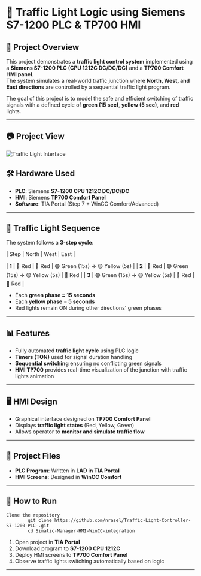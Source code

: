 # 🚦 Traffic Light Logic using Siemens S7-1200 PLC & TP700 HMI

## 📌 Project Overview
This project demonstrates a **traffic light control system** implemented using a **Siemens S7-1200 PLC (CPU 1212C DC/DC/DC)** and a **TP700 Comfort HMI panel**.  
The system simulates a real-world traffic junction where **North, West, and East directions** are controlled by a sequential traffic light program.

The goal of this project is to model the safe and efficient switching of traffic signals with a defined cycle of **green (15 sec)**, **yellow (5 sec)**, and **red** lights.

---
## 📷 Project View
![Traffic Light Interface]([cap2.PNG](https://github.com/nrasel/Traffic-Light-Controller-S7-1200-PLC-/blob/main/View%20Of%20the%20Project.PNG?raw=true))

## 🛠 Hardware Used
- **PLC**: Siemens **S7-1200 CPU 1212C DC/DC/DC**  
- **HMI**: Siemens **TP700 Comfort Panel**  
- **Software**: TIA Portal (Step 7 + WinCC Comfort/Advanced)  

---

## 🔄 Traffic Light Sequence
The system follows a **3-step cycle**:

| Step | North | West | East |

| **1** | 🔴 Red | 🔴 Red | 🟢 Green (15s) → 🟡 Yellow (5s) |
| **2** | 🔴 Red | 🟢 Green (15s) → 🟡 Yellow (5s) | 🔴 Red |
| **3** | 🟢 Green (15s) → 🟡 Yellow (5s) | 🔴 Red | 🔴 Red |

- Each **green phase = 15 seconds**  
- Each **yellow phase = 5 seconds**  
- Red lights remain ON during other directions' green phases  

---

## 📊 Features
- Fully automated **traffic light cycle** using PLC logic  
- **Timers (TON)** used for signal duration handling  
- **Sequential switching** ensuring no conflicting green signals  
- **HMI TP700** provides real-time visualization of the junction with traffic lights animation  

---

## 🖥 HMI Design
- Graphical interface designed on **TP700 Comfort Panel**  
- Displays **traffic light states** (Red, Yellow, Green)  
- Allows operator to **monitor and simulate traffic flow**  

---

## 📂 Project Files
- **PLC Program**: Written in **LAD in TIA Portal**  
- **HMI Screens**: Designed in **WinCC Comfort**  

---

## 🚀 How to Run
    Clone the repository
            git clone https://github.com/nrasel/Traffic-Light-Controller-S7-1200-PLC-.git
            cd Simatic-Manager-HMI-WinCC-integration
1. Open project in **TIA Portal**  
2. Download program to **S7-1200 CPU 1212C**  
3. Deploy HMI screens to **TP700 Comfort Panel**  
4. Observe traffic lights switching automatically based on logic


---

